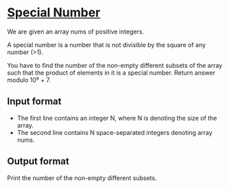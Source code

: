 # [Special Number][link]

We are given an array nums of positive integers.

A special number is a number that is not divisible by the square of any number (>1).

You have to find the number of the non-empty different subsets of the array such that the product of elements in it is a special number. Return answer modulo 10⁹ + 7.

## Input format

- The first line contains an integer N, where N is denoting the size of the array.
- The second line contains N space-separated integers denoting array nums.

## Output format

Print the number of the non-empty different subsets.

[link]: https://www.hackerearth.com/practice/algorithms/greedy/basics-of-greedy-algorithms/practice-problems/algorithm/special-number-11-d5a1a96f/
